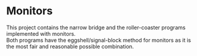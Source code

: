 # Monitors

This project contains the narrow bridge and the roller-coaster programs implemented with monitors. <br>
Both programs have the eggshell/signal-block method for monitors as it is the most fair and reasonable possible combination.